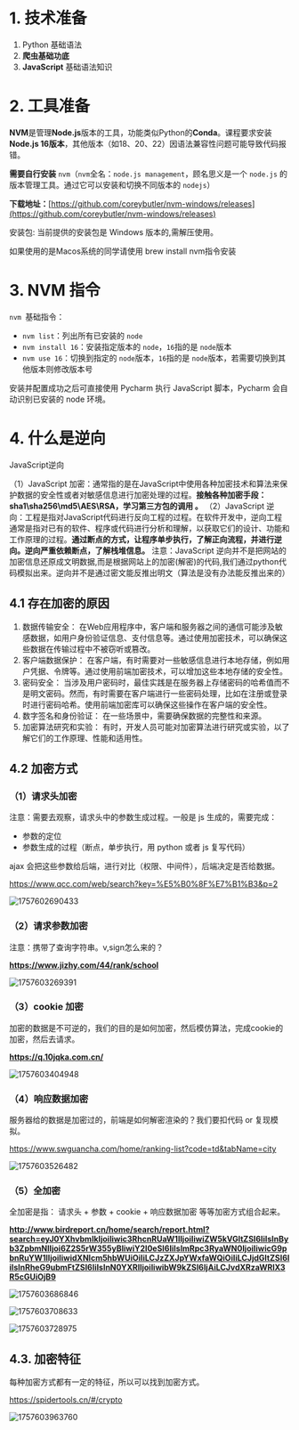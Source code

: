 # 1. **技术准备**

1. Python 基础语法
2. **爬虫基础功底**
3. **JavaScript** 基础语法知识

# 2. 工具准备

**NVM**是管理**Node.js**版本的工具，功能类似Python的**Conda**。课程要求安装**Node.js 16版本**，其他版本（如18、20、22）因语法兼容性问题可能导致代码报错。

**需要自行安装** `nvm`（`nvm`全名：`node.js management`，顾名思义是一个 `node.js` 的版本管理工具。通过它可以安装和切换不同版本的 `nodejs`）

**下载地址：**[https://github.com/coreybutler/nvm-windows/releases](https://github.com/coreybutler/nvm-windows/releases)

安装包: 当前提供的安装包是 Windows 版本的,需解压使用。

如果使用的是Macos系统的同学请使用 brew install nvm指令安装

# 3. NVM 指令

`nvm `基础指令：

* `nvm list`：列出所有已安装的 `node`
* `nvm install 16`：安装指定版本的 `node`，`16`指的是 `node`版本
* `nvm use 16`：切换到指定的 `node`版本，`16`指的是 `node`版本，若需要切换到其他版本则修改版本号

安装并配置成功之后可直接使用 Pycharm 执行 JavaScript 脚本，Pycharm 会自动识别已安装的 node 环境。

# 4. 什么是逆向

JavaScript逆向

（1）JavaScript 加密：通常指的是在JavaScript中使用各种加密技术和算法来保护数据的安全性或者对敏感信息进行加密处理的过程。**接触各种加密手段：sha1\sha256\md5\AES\RSA，学习第三方包的调用 。**
（2）JavaScript 逆向：工程是指对JavaScript代码进行反向工程的过程。在软件开发中，逆向工程通常是指对已有的软件、程序或代码进行分析和理解，以获取它们的设计、功能和工作原理的过程。**通过断点的方式，让程序单步执行，了解正向流程，并进行逆向。逆向严重依赖断点，了解栈堆信息。**
注意：JavaScript 逆向并不是把网站的加密信息还原成文明数据,而是根据网站上的加密(解密)的代码,我们通过python代码模拟出来。逆向并不是通过密文能反推出明文（算法是没有办法能反推出来的）

## 4.1 存在加密的原因

1. 数据传输安全： 在Web应用程序中，客户端和服务器之间的通信可能涉及敏感数据，如用户身份验证信息、支付信息等。通过使用加密技术，可以确保这些数据在传输过程中不被窃听或篡改。
2. 客户端数据保护： 在客户端，有时需要对一些敏感信息进行本地存储，例如用户凭据、令牌等。通过使用前端加密技术，可以增加这些本地存储的安全性。
3. 密码安全： 当涉及用户密码时，最佳实践是在服务器上存储密码的哈希值而不是明文密码。然而，有时需要在客户端进行一些密码处理，比如在注册或登录时进行密码哈希。使用前端加密库可以确保这些操作在客户端的安全性。
4. 数字签名和身份验证： 在一些场景中，需要确保数据的完整性和来源。
5. 加密算法研究和实验： 有时，开发人员可能对加密算法进行研究或实验，以了解它们的工作原理、性能和适用性。

## 4.2 加密方式

### （1）请求头加密

注意：需要去观察，请求头中的参数生成过程。一般是 js 生成的，需要完成：

* 参数的定位
* 参数生成的过程（断点，单步执行，用 python 或者 js 复写代码）

ajax 会把这些参数给后端，进行对比（权限、中间件），后端决定是否给数据。

https://www.qcc.com/web/search?key=%E5%B0%8F%E7%B1%B3&p=2

![1757602690433](image/readme/1757602690433.png)

### （2）请求参数加密

注意：携带了查询字符串。v,sign怎么来的？

**https://www.jizhy.com/44/rank/school**

![1757603269391](image/readme/1757603269391.png)

### （3）cookie 加密

加密的数据是不可逆的，我们的目的是如何加密，然后模仿算法，完成cookie的加密，然后去请求。

**https://q.10jqka.com.cn/**

![1757603404948](image/readme/1757603404948.png)


### （4）响应数据加密

服务器给的数据是加密过的，前端是如何解密渲染的？我们要扣代码 or 复现模拟。

https://www.swguancha.com/home/ranking-list?code=td&tabName=city

![1757603526482](image/readme/1757603526482.png)

### （5）全加密

全加密是指： 请求头 + 参数 + cookie + 响应数据加密 等等加密方式组合起来。

**http://www.birdreport.cn/home/search/report.html?search=eyJ0YXhvbmlkIjoiIiwic3RhcnRUaW1lIjoiIiwiZW5kVGltZSI6IiIsInByb3ZpbmNlIjoi6Z2S5rW355yBIiwiY2l0eSI6IiIsImRpc3RyaWN0IjoiIiwicG9pbnRuYW1lIjoiIiwidXNlcm5hbWUiOiIiLCJzZXJpYWxfaWQiOiIiLCJjdGltZSI6IiIsInRheG9ubmFtZSI6IiIsInN0YXRlIjoiIiwibW9kZSI6IjAiLCJvdXRzaWRlX3R5cGUiOjB9**

![1757603686846](image/readme/1757603686846.png)

![1757603708633](image/readme/1757603708633.png)

![1757603728975](image/readme/1757603728975.png)

## 4.3. 加密特征

每种加密方式都有一定的特征，所以可以找到加密方式。

https://spidertools.cn/#/crypto

![1757603963760](image/readme/1757603963760.png)
